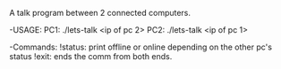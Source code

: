 A talk program between 2 connected computers.

-USAGE: PC1: ./lets-talk <pc1 port num> <ip of pc 2> <pc2 port num> 
       PC2: ./lets-talk <pc2 port num> <ip of pc 1> <pc1 port num> 
  
-Commands: !status: print offline or online depending on the other pc's status
          !exit: ends the comm from both ends.
  
  
